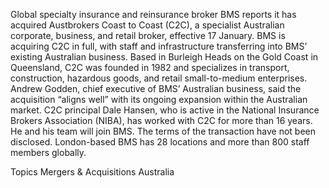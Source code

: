 Global specialty insurance and reinsurance broker BMS reports it has acquired Austbrokers Coast to Coast (C2C), a specialist Australian corporate, business, and retail broker, effective 17 January.
BMS is acquiring C2C in full, with staff and infrastructure transferring into BMS’ existing Australian business.
Based in Burleigh Heads on the Gold Coast in Queensland, C2C was founded in 1982 and specializes in transport, construction, hazardous goods, and retail small-to-medium enterprises.
Andrew Godden, chief executive of BMS’ Australian business, said the acquisition “aligns well” with its ongoing expansion within the Australian market.
C2C principal Dale Hansen, who is active in the National Insurance Brokers Association (NIBA), has worked with C2C for more than 16 years. He and his team will join BMS.
The terms of the transaction have not been disclosed.
London-based BMS has 28 locations and more than 800 staff members globally.

Topics
Mergers & Acquisitions
Australia
